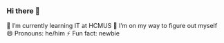 ### Hi there 👋

🌱 I’m currently learning IT at HCMUS
👯 I’m on my way to figure out myself
😄 Pronouns: he/him
⚡ Fun fact: newbie
